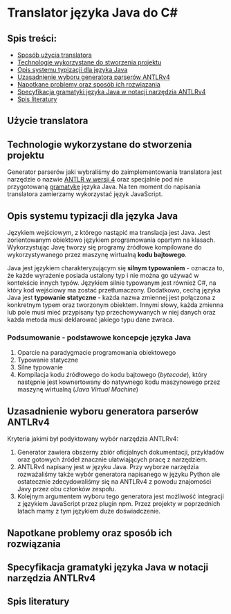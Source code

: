# Translator języka Java do C# 


## Spis treści:
- [Sposób użycia translatora](#użycie-translatora)
- [Technologie wykorzystane do stworzenia projektu](#technologie-wykorzystane-do-stworzenia-projektu)
- [Opis systemu typizacji dla języka Java](#opis-systemu-typizacji-dla-jezyka-java)
- [Uzasadnienie wyboru generatora parserów ANTLRv4](#uzasadnienie-wyboru-generatora-parserow-antlrv4)
- [Napotkane problemy oraz sposób ich rozwiązania](#napotkane-problemy-oraz-sposob-ich-rozwizania)
- [Specyfikacja gramatyki języka Java w notacji narzędzia ANTLRv4](#specyfikacja-gramatyki-jezyka-java-w-notacji-narzedzia-antlrv4)
- [Spis literatury](#spis-literatury)

## Użycie translatora

## Technologie wykorzystane do stworzenia projektu
Generator parserów jaki wybraliśmy do zaimplementowania translatora jest narzędzie o nazwie [ANTLR w wersji 4](https://github.com/antlr/antlr4) oraz specjalnie pod nie przygotowaną [gramatykę](https://github.com/antlr/grammars-v4) języka Java. 
Na ten moment do napisania translatora zamierzamy wykorzystać język JavaScript.

## Opis systemu typizacji dla języka Java

Językiem wejściowym, z którego nastąpić ma translacja jest Java. Jest zorientowanym obiektowo językiem programowania opartym na klasach. Wykorzystując Javę tworzy się programy źródłowe kompilowane do wykorzystywanego przez maszynę wirtualną **kodu bajtowego**.

Java jest językiem charakteryzującym się **silnym typowaniem** - oznacza to, że każde wyrażenie posiada ustalony typ i nie można go używać w kontekście innych typów. Językiem silnie typowanym jest również C#, na który kod wejściowy ma zostać przetłumaczony.
Dodatkowo, cechą języka Java jest **typowanie statyczne** - każda nazwa zmiennej jest połączona z konkretnym typem oraz tworzonym obiektem. Innymi słowy, każda zmienna lub pole musi mieć przypisany typ przechowywanych w niej danych oraz każda metoda musi deklarować jakiego typu dane zwraca.

### Podsumowanie - podstawowe koncepcje języka Java
1. Oparcie na paradygmacie programowania obiektowego
2. Typowanie statyczne
3. Silne typowanie
4. Kompilacja kodu źródłowego do kodu bajtowego (*bytecode*), który następnie jest kownertowany do natywnego kodu maszynowego przez maszynę wirtualną (*Java Virtual Machine*)

## Uzasadnienie wyboru generatora parserów ANTLRv4
Kryteria jakimi był podyktowany wybór narzędzia ANTLRv4: 
1. Generator zawiera obszerny zbiór oficjalnych dokumentacji, przykładów oraz gotowych źródeł znacznie ułatwiających pracę z narzędziem.
2. ANTLRv4 napisany jest w języku Java. Przy wyborze narzędzia rozważaliśmy także wybór generatora napisanego w języku Python ale ostatecznie zdecydowaliśmy się na ANTLRv4 z powodu znajomości Javy przez obu członków zespołu.
3. Kolejnym argumentem wyboru tego generatora jest możliwość integracji z językiem JavaScript przez plugin npm. Przez projekty w poprzednich latach mamy z tym językiem duże doświadczenie.

## Napotkane problemy oraz sposób ich rozwiązania

## Specyfikacja gramatyki języka Java w notacji narzędzia ANTLRv4

## Spis literatury
